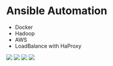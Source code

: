 # Ansible Automation
- Docker
- Hadoop
- AWS
- LoadBalance with HaProxy


![](https://blog.knoldus.com/wp-content/uploads/2018/04/docker.png)
![](https://upload.wikimedia.org/wikipedia/commons/0/0e/Hadoop_logo.svg)
![](https://d1.awsstatic.com/logos/aws-logo-lockups/poweredbyaws/PB_AWS_logo_RGB_stacked_REV_SQ.91cd4af40773cbfbd15577a3c2b8a346fe3e8fa2.png)
![](https://www.zevenet.com/wp-content/uploads/2018/01/images.png)

